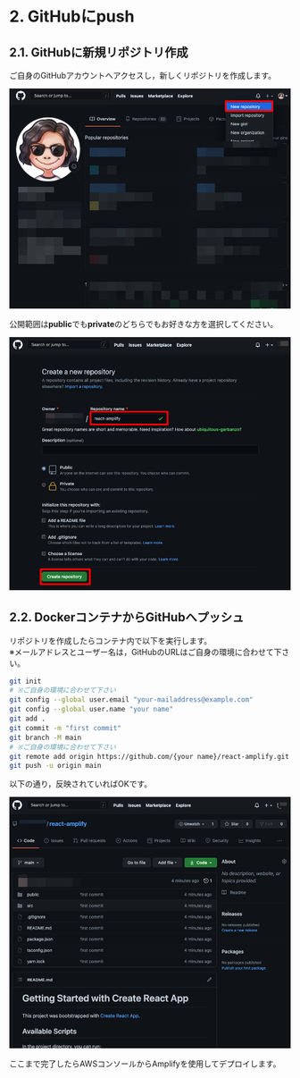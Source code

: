 # 2. GitHubにpush

## 2.1. GitHubに新規リポジトリ作成

ご自身のGitHubアカウントへアクセスし，新しくリポジトリを作成します。

![](./img/2021-05-05-23-52-17.png)

公開範囲は**public**でも**private**のどちらでもお好きな方を選択してください。

![](./img/2021-05-06-00-01-52.png)

## 2.2. DockerコンテナからGitHubへプッシュ

リポジトリを作成したらコンテナ内で以下を実行します。<br>※メールアドレスとユーザー名は，GitHubのURLはご自身の環境に合わせて下さい。

```bash
git init
# ※ご自身の環境に合わせて下さい
git config --global user.email "your-mailaddress@example.com"
git config --global user.name "your name"
git add .
git commit -m "first commit"
git branch -M main
# ※ご自身の環境に合わせて下さい
git remote add origin https://github.com/{your name}/react-amplify.git
git push -u origin main
```

以下の通り，反映されていればOKです。

![](./img/2021-05-06-00-31-53.png)

ここまで完了したらAWSコンソールからAmplifyを使用してデプロイします。
